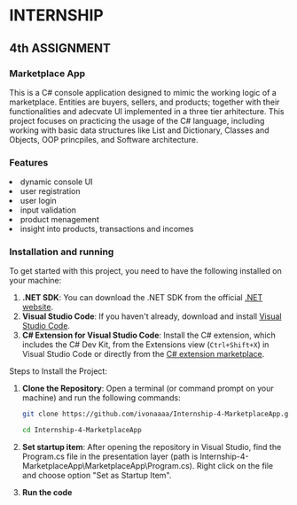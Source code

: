 # INTERNSHIP
## 4th ASSIGNMENT

<h3>Marketplace App</h3>
This is a C# console application designed to mimic the working logic of a marketplace. Entities are buyers, sellers, and products; together with their functionalities and adecvate UI implemented in a three tier arhitecture. This project focuses on practicing the usage of the C# language, including working with basic data structures like List and Dictionary, Classes and Objects, OOP princpiles, and Software architecture.
<h3>Features</h3>
<li>dynamic console UI</li>
<li>user registration</li>
<li>user login</li>
<li>input validation</li>
<li>product menagement</li>
<li>insight into products, transactions and incomes</li>

### Installation and running
To get started with this project, you need to have the following installed on your machine:

1. **.NET SDK**: You can download the .NET SDK from the official [.NET website](https://dotnet.microsoft.com/download).
2. **Visual Studio Code**: If you haven't already, download and install [Visual Studio Code](https://code.visualstudio.com/).
3. **C# Extension for Visual Studio Code**: Install the C# extension, which includes the C# Dev Kit, from the Extensions view (`Ctrl+Shift+X`) in Visual Studio Code or directly from the [C# extension marketplace](https://marketplace.visualstudio.com/items?itemName=ms-dotnettools.csharp).

Steps to Install the Project:
1. **Clone the Repository**:
   Open a terminal (or command prompt on your machine) and run the following commands:

   ```bash
   git clone https://github.com/ivonaaaa/Internship-4-MarketplaceApp.git
   
   cd Internship-4-MarketplaceApp

2. **Set startup item**:
   After opening the repository in Visual Studio, find the Program.cs file in the presentation layer (path is Internship-4-MarketplaceApp\MarketplaceApp\Program.cs).
   Right click on the file and choose option "Set as Startup Item".
3. **Run the code**
